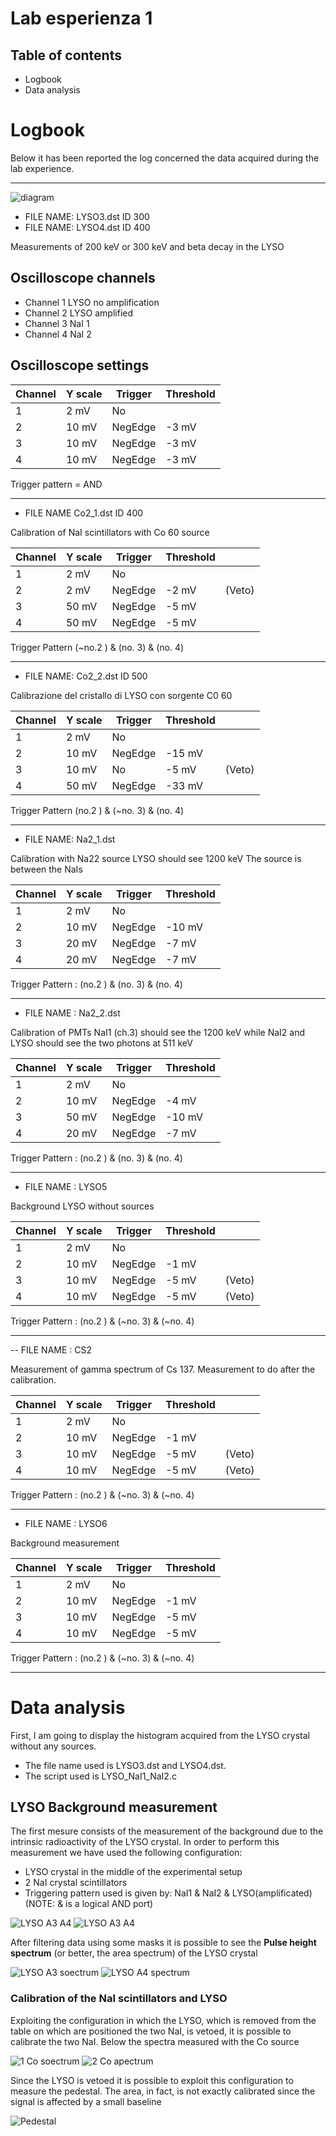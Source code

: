 # Lab esperienza 1

## Table of contents
- Logbook
- Data analysis


# **Logbook**
Below it has been reported the log concerned the data acquired during the lab experience.

-----------------------------------
![diagram](./diagram.svg)

- FILE NAME: LYSO3.dst ID 300
- FILE NAME: LYSO4.dst ID 400

Measurements of 200 keV or 300 keV and beta decay in the LYSO

## Oscilloscope channels

- Channel 1 LYSO no amplification
- Channel 2 LYSO amplified 
- Channel 3 NaI 1
- Channel 4 NaI 2


## Oscilloscope settings


| Channel  |  Y scale  | Trigger   |  Threshold |
|----------|-----------|-----------|------------|
|     1    |   2 mV    | No        |            |
|     2    |   10 mV   | NegEdge   |   -3 mV    |
|     3    |   10 mV   | NegEdge   |   -3 mV    |
|     4    |   10 mV   | NegEdge   |   -3 mV    |

Trigger pattern = AND

--------------------------------------------------------------


- FILE NAME Co2_1.dst ID 400

Calibration of NaI scintillators with Co 60 source

| Channel  |  Y scale  | Trigger   |  Threshold |        |
|----------|-----------|-----------|------------|--------|
|     1    |   2 mV    | No        |            |        |
|     2    |   2 mV    | NegEdge   |   -2 mV    | (Veto) |
|     3    |   50 mV   | NegEdge   |    -5 mV   |        |
|     4    |   50 mV   | NegEdge   |    -5 mV   |        |

Trigger Pattern (~no.2 ) & (no. 3) & (no. 4)


-------------------------------------------------------

- FILE NAME: Co2_2.dst ID 500

Calibrazione del cristallo di LYSO con sorgente C0 60

| Channel  |  Y scale  | Trigger   |  Threshold |        |
|----------|-----------|-----------|------------|--------|
|     1    |   2 mV    | No        |            |        |
|     2    |   10 mV   | NegEdge   |    -15 mV  |        |
|     3    |   10 mV   | No        |    -5 mV   | (Veto) |
|     4    |   50 mV   | NegEdge   |    -33 mV  |        |

Trigger	Pattern	(no.2 ) & (~no. 3) & (no. 4)


-----------------------------------------------

- FILE NAME: Na2_1.dst

Calibration with Na22 source
LYSO should see 1200 keV
The source is between the NaIs


| Channel  |  Y scale  | Trigger   |  Threshold |
|----------|-----------|-----------|------------|
|     1    |   2 mV    | No        |            |
|     2    |   10 mV   | NegEdge   |    -10 mV  |
|     3    |   20 mV   | NegEdge   |    -7 mV   | 
|     4    |   20 mV   | NegEdge   |    -7 mV   |

Trigger Pattern : (no.2 ) & (no. 3) & (no. 4)


---------------------------------------------------------

- FILE NAME : Na2_2.dst

Calibration of PMTs
NaI1 (ch.3) should see the 1200 keV while NaI2 and LYSO should see the two photons at 511 keV

| Channel  |  Y scale  | Trigger   |  Threshold |
|----------|-----------|-----------|------------|
|     1    |   2 mV    | No        |            |
|     2    |   10 mV   | NegEdge   |    -4 mV   |
|     3    |   50 mV   | NegEdge   |    -10 mV  |
|     4    |   20 mV   | NegEdge   |    -7 mV   |

Trigger Pattern : (no.2 ) & (no. 3) & (no. 4)

--------------------------------------------------------

 - FILE NAME : LYSO5

Background LYSO without sources 

| Channel  |  Y scale  | Trigger   |  Threshold |       |
|----------|-----------|-----------|------------|-------|
|     1    |   2 mV    | No        |            |       |
|     2    |   10 mV   | NegEdge   |    -1 mV   |       |
|     3    |   10 mV   | NegEdge   |    -5 mV   | (Veto)|
|     4    |   10 mV   | NegEdge   |    -5 mV   | (Veto)|

Trigger Pattern : (no.2 ) & (~no. 3) & (~no. 4)

------------------------------------------------

-- FILE NAME : CS2

Measurement of gamma spectrum of Cs 137. Measurement to do after the calibration.

| Channel  |  Y scale  | Trigger   |  Threshold |       |
|----------|-----------|-----------|------------|-------|
|     1    |   2 mV    | No        |            |       |
|     2    |   10 mV   | NegEdge   |    -1 mV   |       |
|     3    |   10 mV   | NegEdge   |    -5 mV   | (Veto)|
|     4    |   10 mV   | NegEdge   |    -5 mV   | (Veto)|

Trigger Pattern : (no.2 ) & (~no. 3) & (~no. 4)

---------------------------------------------------------------

- FILE NAME : LYSO6

Background measurement

| Channel  |  Y scale  | Trigger   |  Threshold |
|----------|-----------|-----------|------------|
|     1    |   2 mV    | No        |            |
|     2    |   10 mV   | NegEdge   |    -1 mV   |
|     3    |   10 mV   | NegEdge   |    -5 mV   |
|     4    |   10 mV   | NegEdge   |    -5 mV   |

Trigger Pattern : (no.2 ) & (~no. 3) & (~no. 4)

---------------------------------------------------

# **Data analysis**

First, I am going to display the histogram acquired from the LYSO crystal without any sources.
- The file name used is LYSO3.dst and LYSO4.dst.
- The script used is LYSO_NaI1_NaI2.c

## LYSO Background measurement
The first mesure consists of the measurement of the background due to the intrinsic radioactivity of the LYSO crystal. In order to perform this measurement we have used the following configuration:
- LYSO crystal in the middle of the experimental setup
- 2 NaI crystal scintillators 
- Triggering pattern used is given by: NaI1 & NaI2 & LYSO(amplificated) (NOTE: & is a logical AND port)

![LYSO A3 A4](/docs/assets/images/LYSO_A3_A4.png)
![LYSO A3 A4](/docs/assets/images/LYSO_PK3_PK4.png)


After filtering data using some masks it is possible to see the **Pulse height spectrum** (or better, the area spectrum) of the LYSO crystal

![LYSO A3 soectrum](/docs/assets/images/NaI1_LYSO_Spectrum.png)
![LYSO A4 spectrum](/docs/assets/images/NaI2_LYSO_Spectrum.png)

### Calibration of the NaI scintillators and LYSO

Exploiting the configuration in which the LYSO, which is removed from the table on which are positioned the two NaI, is vetoed, it is possible to calibrate the two NaI. 
Below the spectra measured with the Co source

![1 Co soectrum](/docs/assets/images/NaI1_Co_calib.png)
![2 Co apectrum](/docs/assets/images/NaI2_Co_calib.png)

Since the LYSO is vetoed it is possible to exploit this configuration to measure the pedestal. The area, in fact, is not exactly calibrated since the signal is affected by a small baseline


![Pedestal](/docs/assets/images/LYSO_pedestal.png)
